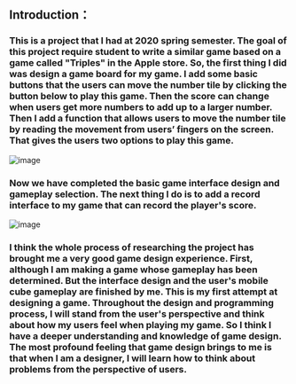 ## Introduction：

### This is a project that I had at 2020 spring semester. The goal of this project require student to write a similar game based on a game called "Triples" in the Apple store. So, the first thing I did was design a game board for my game. I add some basic buttons that the users can move the number tile by clicking the button below to play this game. Then the score can change when users get more numbers to add up to a larger number. Then I add a function that allows users to move the number tile by reading the movement from users’ fingers on the screen. That gives the users two options to play this game. 
![image](https://user-images.githubusercontent.com/61810170/148300225-8f545c68-bcff-4a8c-89a1-809b8cb9b4cf.png)

### Now we have completed the basic game interface design and gameplay selection. The next thing I do is to add a record interface to my game that can record the player's score.
![image](https://user-images.githubusercontent.com/61810170/148300681-cda22d39-9075-4fab-ae1c-26b773d875fb.png)

### I think the whole process of researching the project has brought me a very good game design experience. First, although I am making a game whose gameplay has been determined. But the interface design and the user's mobile cube gameplay are finished by me. This is my first attempt at designing a game. Throughout the design and programming process, I will stand from the user's perspective and think about how my users feel when playing my game. So I think I have a deeper understanding and knowledge of game design. The most profound feeling that game design brings to me is that when I am a designer, I will learn how to think about problems from the perspective of users.
